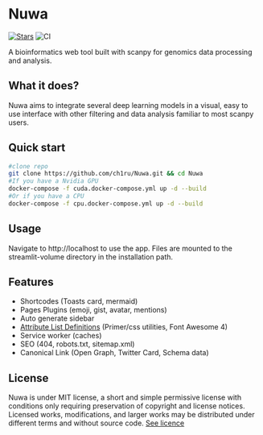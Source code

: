# Nuwa

[![Stars](https://img.shields.io/github/stars/ch1ru/nuwa?logo=GitHub&color=yellow)](https://github.com/ch1ru/nuwa/stargazers)
![CI](https://github.com/ch1ru/nuwa/actions/workflows/run_tests.yml/badge.svg?branch=main)

A bioinformatics web tool built with scanpy for genomics data processing and analysis.

## What it does?

Nuwa aims to integrate several deep learning models in a visual, easy to use interface with other filtering and data analysis familiar to most scanpy users.

## Quick start

```bash
#clone repo
git clone https://github.com/ch1ru/Nuwa.git && cd Nuwa
#If you have a Nvidia GPU
docker-compose -f cuda.docker-compose.yml up -d --build
#Or if you have a CPU
docker-compose -f cpu.docker-compose.yml up -d --build
```

## Usage

Navigate to http://localhost to use the app. Files are mounted to the streamlit-volume directory in the installation path.

## Features

- Shortcodes (Toasts card, mermaid)
- Pages Plugins (emoji, gist, avatar, mentions)
- Auto generate sidebar
- [Attribute List Definitions](https://kramdown.gettalong.org/syntax.html#attribute-list-definitions) (Primer/css utilities, Font Awesome 4)
- Service worker (caches)
- SEO (404, robots.txt, sitemap.xml)
- Canonical Link (Open Graph, Twitter Card, Schema data)


## License

Nuwa is under MIT license, a short and simple permissive license with conditions only requiring preservation of copyright and license notices. Licensed works, modifications, and larger works may be distributed under different terms and without source code. [See licence](https://github.com/ch1ru/Nuwa/blob/main/LICENSE)
